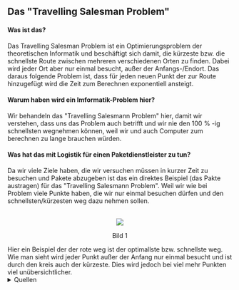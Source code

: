 ## Das "Travelling Salesman Problem"
<!--
„Was ist denn das Travelling Salesman Problem? 
Und warum haben wir denn eigentlich ein Informatik-Problem hier in der Ausbildung?
Ich will doch gar nichts mit Computern machen! 
Was hat das denn hier alles mit Logistik für einen Paketdienstleister zu tun?“
-->

#### Was ist das?
Das Travelling Salesman Problem ist ein Optimierungsproblem der theoretischen Informatik und beschäftigt sich damit, die kürzeste bzw. die schnellste Route zwischen mehreren verschiedenen Orten zu finden. Dabei wird jeder Ort aber nur einmal besucht, außer der Anfangs-/Endort. Das daraus folgende Problem ist, dass für jeden neuen Punkt der zur Route hinzugefügt wird
die Zeit zum Berechnen exponentiell ansteigt.

#### Warum haben wird ein Imformatik-Problem hier?
<!---
Wir behandeln dieses Informatik-Problem, da es uns aufzeigt, dass wir nie die kürzeste bzw. die schnellste Route  
selbst mithilfe von Computern finden können.
[![Beispiel](https://1.bp.blogspot.com/-VaXoFPGLCWI/TkCaru0YEJI/AAAAAAAAAH8/kb4MrZvZ-CE/s1600/TSP1.jpg)](https://computationaltales.blogspot.com/2011/08/traveling-salesmans-problem-part-6-of.html)
-->  
Wir behandeln das "Travelling Salesmann Problem" hier, damit wir verstehen, dass uns das Problem auch betrifft und
wir nie den 100 % -ig schnellsten wegnehmen können, weil wir und auch Computer zum berechnen zu lange brauchen würden.

#### Was hat das mit Logistik für einen Paketdienstleister zu tun?
Da wir viele Ziele haben, die wir versuchen müssen in kurzer Zeit zu besuchen und Pakete abzugeben ist das ein direktes Beispiel (das Pakte austragen)
für das "Travelling Salesmann Problem". Weil wir wie bei Problem viele Punkte haben, die wir nur einmal besuchen dürfen
und den schnellsten/kürzesten weg dazu nehmen sollen.
<br/><br/>
<p align="center">
  <img src="https://1.bp.blogspot.com/-VaXoFPGLCWI/TkCaru0YEJI/AAAAAAAAAH8/kb4MrZvZ-CE/s1600/TSP1.jpg" />
  <p align="center">Bild 1</p>
</p>
Hier ein Beispiel der der rote weg ist der optimallste bzw. schnellste weg.  
Wie man sieht wird jeder Punkt außer der Anfang nur einmal besucht und ist durch den kreis auch der kürzeste.  
Dies wird jedoch bei viel mehr Punkten viel unübersichtlicher.



<details>
<summary>Quellen</summary>
  <br>
      Bild 1: Kubica, Jeremy (2011): The Traveling Salesman’s Problem: Part 6 of Ann’s Visit to G’Raph, blogspot, [online] https://computationaltales.blogspot.com/2011/08/traveling-salesmans-problem-part-6-of.html [abgerufen am 13.03.2022]. 
  <br>
      Text: Wikipedia-Autoren (2002): Problem des Handlungsreisenden, wikipedia.org, [online] https://de.wikipedia.org/wiki/Problem_des_Handlungsreisenden [abgerufen am 13.03.2022].  
</details>
